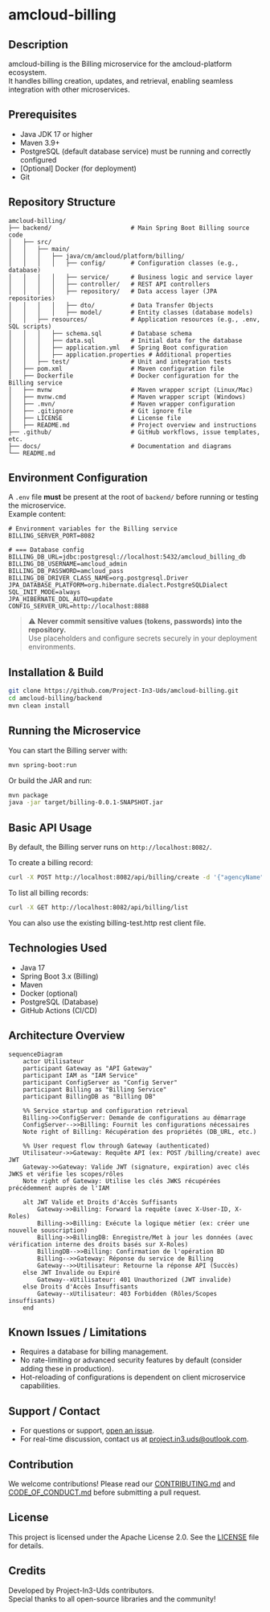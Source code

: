 # amcloud-billing

## Description
amcloud-billing is the Billing microservice for the amcloud-platform ecosystem.  
It handles billing creation, updates, and retrieval, enabling seamless integration with other microservices.

## Prerequisites

- Java JDK 17 or higher
- Maven 3.9+
- PostgreSQL (default database service) must be running and correctly configured
- [Optional] Docker (for deployment)
- Git

## Repository Structure

```
amcloud-billing/
├── backend/                      # Main Spring Boot Billing source code
│   ├── src/
│   │   ├── main/
│   │   │   ├── java/cm/amcloud/platform/billing/
│   │   │   │   ├── config/       # Configuration classes (e.g., database)
│   │   │   │   ├── service/      # Business logic and service layer
│   │   │   │   ├── controller/   # REST API controllers
│   │   │   │   ├── repository/   # Data access layer (JPA repositories)
│   │   │   │   ├── dto/          # Data Transfer Objects
│   │   │   │   ├── model/        # Entity classes (database models)
│   │   ├── resources/            # Application resources (e.g., .env, SQL scripts)
│   │   │   ├── schema.sql        # Database schema
│   │   │   ├── data.sql          # Initial data for the database
│   │   │   ├── application.yml   # Spring Boot configuration
│   │   │   ├── application.properties # Additional properties
│   │   ├── test/                 # Unit and integration tests
│   ├── pom.xml                   # Maven configuration file
│   ├── Dockerfile                # Docker configuration for the Billing service
│   ├── mvnw                      # Maven wrapper script (Linux/Mac)
│   ├── mvnw.cmd                  # Maven wrapper script (Windows)
│   ├── .mvn/                     # Maven wrapper configuration
│   ├── .gitignore                # Git ignore file
│   ├── LICENSE                   # License file
│   ├── README.md                 # Project overview and instructions
├── .github/                      # GitHub workflows, issue templates, etc.
├── docs/                         # Documentation and diagrams
└── README.md
```

## Environment Configuration

A `.env` file **must** be present at the root of `backend/` before running or testing the microservice.  
Example content:

```
# Environment variables for the Billing service
BILLING_SERVER_PORT=8082

# === Database config
BILLING_DB_URL=jdbc:postgresql://localhost:5432/amcloud_billing_db
BILLING_DB_USERNAME=amcloud_admin
BILLING_DB_PASSWORD=amcloud_pass
BILLING_DB_DRIVER_CLASS_NAME=org.postgresql.Driver
JPA_DATABASE_PLATFORM=org.hibernate.dialect.PostgreSQLDialect
SQL_INIT_MODE=always
JPA_HIBERNATE_DDL_AUTO=update
CONFIG_SERVER_URL=http://localhost:8888
```

> ⚠️ **Never commit sensitive values (tokens, passwords) into the repository.**  
> Use placeholders and configure secrets securely in your deployment environments.

## Installation & Build

```bash
git clone https://github.com/Project-In3-Uds/amcloud-billing.git
cd amcloud-billing/backend
mvn clean install
```

## Running the Microservice

You can start the Billing server with:

```bash
mvn spring-boot:run
```

Or build the JAR and run:

```bash
mvn package
java -jar target/billing-0.0.1-SNAPSHOT.jar
```

## Basic API Usage

By default, the Billing server runs on `http://localhost:8082/`.

To create a billing record:
```bash
curl -X POST http://localhost:8082/api/billing/create -d '{"agencyName":"AgenceAlpha","planType":"Premium"}' -H "Content-Type: application/json"
```

To list all billing records:
```bash
curl -X GET http://localhost:8082/api/billing/list
```
You can also use the existing billing-test.http rest client file.

## Technologies Used

- Java 17
- Spring Boot 3.x (Billing)
- Maven
- Docker (optional)
- PostgreSQL (Database)
- GitHub Actions (CI/CD)

## Architecture Overview

```mermaid
sequenceDiagram
    actor Utilisateur
    participant Gateway as "API Gateway"
    participant IAM as "IAM Service"
    participant ConfigServer as "Config Server"
    participant Billing as "Billing Service"
    participant BillingDB as "Billing DB"

    %% Service startup and configuration retrieval
    Billing->>ConfigServer: Demande de configurations au démarrage
    ConfigServer-->>Billing: Fournit les configurations nécessaires
    Note right of Billing: Récupération des propriétés (DB_URL, etc.)

    %% User request flow through Gateway (authenticated)
    Utilisateur->>Gateway: Requête API (ex: POST /billing/create) avec JWT
    Gateway->>Gateway: Valide JWT (signature, expiration) avec clés JWKS et vérifie les scopes/rôles
    Note right of Gateway: Utilise les clés JWKS récupérées précédemment auprès de l'IAM

    alt JWT Valide et Droits d'Accès Suffisants
        Gateway->>Billing: Forward la requête (avec X-User-ID, X-Roles)
        Billing->>Billing: Exécute la logique métier (ex: créer une nouvelle souscription)
        Billing->>BillingDB: Enregistre/Met à jour les données (avec vérification interne des droits basés sur X-Roles)
        BillingDB-->>Billing: Confirmation de l'opération BD
        Billing-->>Gateway: Réponse du service de Billing
        Gateway-->>Utilisateur: Retourne la réponse API (Succès)
    else JWT Invalide ou Expiré
        Gateway--xUtilisateur: 401 Unauthorized (JWT invalide)
    else Droits d'Accès Insuffisants
        Gateway--xUtilisateur: 403 Forbidden (Rôles/Scopes insuffisants)
    end
```

## Known Issues / Limitations

- Requires a database for billing management.
- No rate-limiting or advanced security features by default (consider adding these in production).
- Hot-reloading of configurations is dependent on client microservice capabilities.

## Support / Contact

- For questions or support, [open an issue](https://github.com/Project-In3-Uds/amcloud-billing/issues).
- For real-time discussion, contact us at project.in3.uds@outlook.com.

## Contribution

We welcome contributions! Please read our [CONTRIBUTING.md](CONTRIBUTING.md) and [CODE_OF_CONDUCT.md](CODE_OF_CONDUCT.md) before submitting a pull request.

## License

This project is licensed under the Apache License 2.0. See the [LICENSE](LICENSE) file for details.

## Credits

Developed by Project-In3-Uds contributors.  
Special thanks to all open-source libraries and the community!